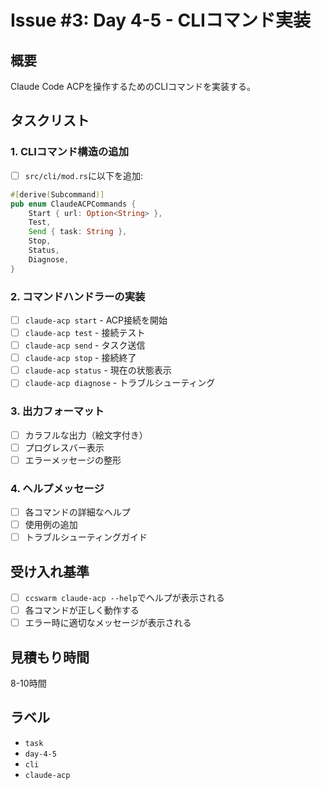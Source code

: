 # Issue #3: Day 4-5 - CLIコマンド実装

## 概要
Claude Code ACPを操作するためのCLIコマンドを実装する。

## タスクリスト

### 1. CLIコマンド構造の追加
- [ ] `src/cli/mod.rs`に以下を追加:
```rust
#[derive(Subcommand)]
pub enum ClaudeACPCommands {
    Start { url: Option<String> },
    Test,
    Send { task: String },
    Stop,
    Status,
    Diagnose,
}
```

### 2. コマンドハンドラーの実装
- [ ] `claude-acp start` - ACP接続を開始
- [ ] `claude-acp test` - 接続テスト
- [ ] `claude-acp send` - タスク送信
- [ ] `claude-acp stop` - 接続終了
- [ ] `claude-acp status` - 現在の状態表示
- [ ] `claude-acp diagnose` - トラブルシューティング

### 3. 出力フォーマット
- [ ] カラフルな出力（絵文字付き）
- [ ] プログレスバー表示
- [ ] エラーメッセージの整形

### 4. ヘルプメッセージ
- [ ] 各コマンドの詳細なヘルプ
- [ ] 使用例の追加
- [ ] トラブルシューティングガイド

## 受け入れ基準
- [ ] `ccswarm claude-acp --help`でヘルプが表示される
- [ ] 各コマンドが正しく動作する
- [ ] エラー時に適切なメッセージが表示される

## 見積もり時間
8-10時間

## ラベル
- `task`
- `day-4-5`
- `cli`
- `claude-acp`